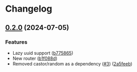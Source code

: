 # Changelog

## [0.2.0](https://github.com/castor-labs/php-lib-uuid/compare/v0.1.0...0.2.0) (2024-07-05)


### Features

* Lazy uuid support ([b775865](https://github.com/castor-labs/php-lib-uuid/commit/b7758658bb30bbe52340b992a96f22133a77e4af))
* New router ([b1f088d](https://github.com/castor-labs/php-lib-uuid/commit/b1f088d684b9e44a7b08ea480eb6680e75a55c79))
* Removed castor/random as a dependency ([#3](https://github.com/castor-labs/php-lib-uuid/issues/3)) ([2a5feeb](https://github.com/castor-labs/php-lib-uuid/commit/2a5feeb03865548186211358c3c8f0e2409629a2))
